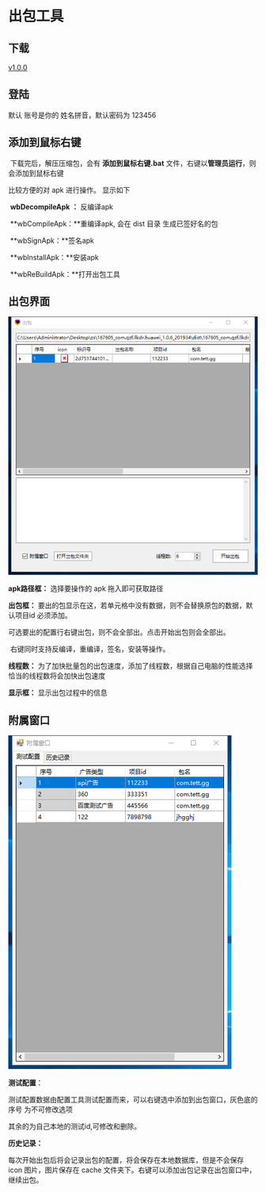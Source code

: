 # 出包工具

  

## 下载



[v1.0.0](http://gui.vigame.cn/createApk/v1.0.0/createApk_1.0.0.zip)



## 登陆

默认 账号是你的 姓名拼音，默认密码为 123456 



## 添加到鼠标右键

​	下载完后，解压压缩包，会有 **添加到鼠标右键.bat**  文件，右键以**管理员运行**，则会添加到鼠标右键

比较方便的对 apk 进行操作。 显示如下

​        **wbDecompileApk ：** 反编译apk

​        **wbCompileApk：**重编译apk, 会在 dist 目录 生成已签好名的包

​        **wbSignApk：**签名apk

​        **wbInstallApk：**安装apk

​        **wbReBuildApk：**打开出包工具





## 出包界面



![main](../../.gitbook/assets/wbgui/createApk/main.png)



**apk路径框：** 选择要操作的 apk 拖入即可获取路径 

**出包框：** 要出的包显示在这，若单元格中没有数据，则不会替换原包的数据，默认项目id 必须添加。

可选要出的配置行右键出包，则不会全部出。点击开始出包则会全部出。

​	右键同时支持反编译，重编译，签名，安装等操作。

**线程数：** 为了加快批量包的出包速度，添加了线程数，根据自己电脑的性能选择恰当的线程数将会加快出包速度

**显示框：** 显示出包过程中的信息



## 附属窗口

![fsck](../../.gitbook/assets/wbgui/createApk/fsck.png)

**测试配置**：

​	测试配置数据由配置工具测试配置而来，可以右键选中添加到出包窗口，灰色底的序号 为不可修改选项

其余的为自己本地的测试id,可修改和删除。



**历史记录：** 

​	每次开始出包后将会记录出包的配置，将会保存在本地数据库，但是不会保存icon 图片，图片保存在 cache 文件夹下。右键可以添加出包记录在出包窗口中，继续出包。



 	